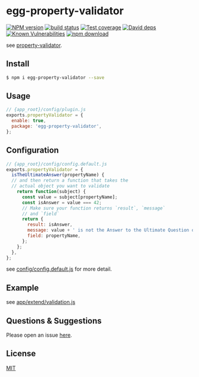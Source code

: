 # egg-property-validator

[![NPM version][npm-image]][npm-url]
[![build status][travis-image]][travis-url]
[![Test coverage][codecov-image]][codecov-url]
[![David deps][david-image]][david-url]
[![Known Vulnerabilities][snyk-image]][snyk-url]
[![npm download][download-image]][download-url]

[npm-image]: https://img.shields.io/npm/v/egg-property-validator.svg?style=flat-square
[npm-url]: https://npmjs.org/package/egg-property-validator
[travis-image]: https://img.shields.io/travis/runfan/egg-property-validator.svg?style=flat-square
[travis-url]: https://travis-ci.org/runfan/egg-property-validator
[codecov-image]: https://img.shields.io/codecov/c/github/runfan/egg-property-validator.svg?style=flat-square
[codecov-url]: https://codecov.io/github/runfan/egg-property-validator?branch=master
[david-image]: https://img.shields.io/david/runfan/egg-property-validator.svg?style=flat-square
[david-url]: https://david-dm.org/runfan/egg-property-validator
[snyk-image]: https://snyk.io/test/npm/egg-property-validator/badge.svg?style=flat-square
[snyk-url]: https://snyk.io/test/npm/egg-property-validator
[download-image]: https://img.shields.io/npm/dm/egg-property-validator.svg?style=flat-square
[download-url]: https://npmjs.org/package/egg-property-validator

<!--
Description here.
-->

see [property-validator](https://github.com/nettofarah/property-validator#).
## Install

```bash
$ npm i egg-property-validator --save
```

## Usage

```js
// {app_root}/config/plugin.js
exports.propertyValidator = {
  enable: true,
  package: 'egg-property-validator',
};
```

## Configuration

```js
// {app_root}/config/config.default.js
exports.propertyValidator = {
  isTheUltimateAnswer(propertyName) {
  // and then return a function that takes the
  // actual object you want to validate
    return function(subject) {
      const value = subject[propertyName];
      const isAnswer = value === 42;
      // Make sure your function returns `result`, `message`
      // and `field`
      return {
        result: isAnswer,
        message: value + ' is not the Answer to the Ultimate Question of Life, The Universe, and Everything',
        field: propertyName,
      };
    };
  },
};
```

see [config/config.default.js](config/config.default.js) for more detail.

## Example

<!-- example here -->
see [app/extend/validation.js](app/extend/validation.js)
## Questions & Suggestions

Please open an issue [here](https://github.com/runfan/egg/issues).

## License

[MIT](LICENSE)

